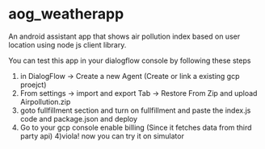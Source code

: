# aog_weatherapp
An android assistant app that shows air pollution index based on user location using node js client library.
  

You can test this app in your dialogflow console by following these steps 


1) in DialogFlow -> Create a new Agent (Create or link a existing gcp proejct)
2) From settings -> import and export Tab -> Restore From Zip and upload Airpollution.zip
3) goto fullfillment section and turn on fullfillment and paste the index.js code and package.json and deploy
3) Go to your gcp console enable billing (Since it fetches data from third party api)
4)viola! now you can try it on simulator
